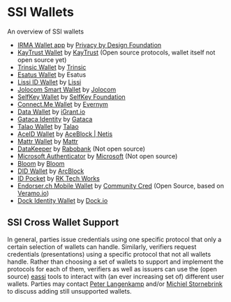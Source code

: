 # SSI Wallets
An overview of SSI wallets

- [IRMA Wallet app](https://irma.app/docs/irma-app/) by [Privacy by Design Foundation](https://privacybydesign.foundation/)
- [KayTrust Wallet](https://kaytrust.id/download) by [KayTrust](https://github.com/KayTrust) (Open source protocols, wallet itself not open source yet)
- [Trinsic Wallet](https://trinsic.id/trinsic-wallet/) by [Trinsic](https://github.com/trinsic-id)
- [Esatus Wallet](https://esatus.com/esatus-ssi-wallet-app-ab-sofort-fuer-ios-und-android-verfuegbar/?lang=en) by Esatus
- [Lissi ID Wallet](https://lissi.id/mobile) by [Lissi](https://github.com/lissi)
- [Jolocom Smart Wallet](https://jolocom.io/products/) by [Jolocom](https://github.com/jolocom)
- [SelfKey Wallet](https://selfkey.org/self-sovereign-identity/) by [SelfKey Foundation](https://github.com/SelfKeyFoundation)
- [Connect.Me Wallet](https://try.connect.me/) by [Evernym](https://github.com/evernym)
- [Data Wallet](https://igrant.io/datawallet.html) by [iGrant.io](https://github.com/L3-iGrant)
- [Gataca Identity](https://gataca.io/products/) by [Gataca](https://github.com/gataca-io)
- [Talao Wallet](https://talao.io/) by [Talao](https://github.com/TalaoDAO)
- [AceID Wallet](https://www.aceblock.com/modules/aceid/) by [AceBlock | Netis](https://github.com/aceblockID)
- [Mattr Wallet](https://learn.mattr.global/tutorials/get-started/wallet) by [Mattr](https://github.com/mattrglobal)
- [DataKeeper](https://datakeeper.nl/) by [Rabobank](https://github.com/rabobank-nederland) (Not open source)
- [Microsoft Authenticator](https://www.microsoft.com/en-us/security/mobile-authenticator-app) by [Microsoft](https://github.com/microsoft) (Not open source)
- [Bloom](https://bloom.co/download/) by [Bloom](https://github.com/hellobloom)
- [DID Wallet](https://www.arcblock.io/en/decentralized-identity) by [ArcBlock](https://github.com/ArcBlock)
- [ID Pocket](https://rktechworks.com/idpocket) by [RK Tech Works](https://rktechworks.com)
- [Endorser.ch Mobile Wallet](https://endorser.ch) by [Community Cred](https://communitycred.org) (Open Source, based on [Veramo.io](https://veramo.io/))
- [Dock Identity Wallet](https://www.dock.io/feature/identity-wallet) by [Dock.io](https://dock.io)

## SSI Cross Wallet Support
In general, parties issue credentials using one specific protocol that only a certain selection of wallets can handle. Similarly, verifiers request credentials (presentations) using a specific protocol that not all wallets handle. Rather than choosing a set of wallets to support and implement the protocols for each of them, verifiers as well as issuers can use the (open source) [eassi](https://eassi.ssi-lab.nl/docs/about) tools to interact with (an ever increasing set of) different user wallets. Parties may contact [Peter Langenkamp](mailto:peter.langenkamp@tno.nl) and/or [Michiel Stornebrink](mailto:michiel.stornebrink@tno.nl) to discuss adding still unsupported wallets.
